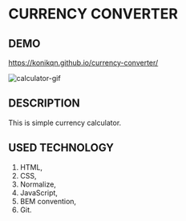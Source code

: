# CURRENCY CONVERTER

## DEMO
 
 https://konikqn.github.io/currency-converter/

![calculator-gif](https://media.tenor.com/_NK8xNIRxMkAAAAC/calculadora-calculando.gif)

## DESCRIPTION
This is simple currency calculator.

## USED TECHNOLOGY
 
1. HTML, 
2. CSS, 
3. Normalize, 
4. JavaScript, 
5. BEM convention, 
6. Git.

